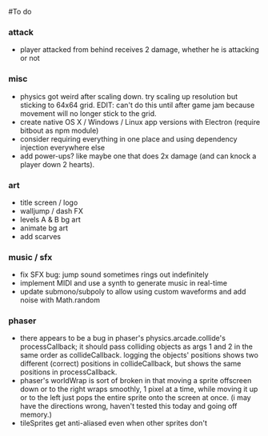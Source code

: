 #To do

### attack
* player attacked from behind receives 2 damage, whether he is attacking or not

### misc
* physics got weird after scaling down. try scaling up resolution but sticking to 64x64 grid. EDIT: can't do this until after game jam because movement will no longer stick to the grid.
* create native OS X / Windows / Linux app versions with Electron (require bitbout as npm module)
* consider requiring everything in one place and using dependency injection everywhere else
* add power-ups? like maybe one that does 2x damage (and can knock a player down 2 hearts).

### art
* title screen / logo
* walljump / dash FX
* levels A & B bg art
* animate bg art
* add scarves

### music / sfx
* fix SFX bug: jump sound sometimes rings out indefinitely
* implement MIDI and use a synth to generate music in real-time
* update submono/subpoly to allow using custom waveforms and add noise with Math.random

### phaser
* there appears to be a bug in phaser's physics.arcade.collide's processCallback; it should pass colliding objects as args 1 and 2 in the same order as collideCallback. logging the objects' positions shows two different (correct) positions in collideCallback, but shows the same positions in processCallback.
* phaser's worldWrap is sort of broken in that moving a sprite offscreen down or to the right wraps smoothly, 1 pixel at a time, while moving it up or to the left just pops the entire sprite onto the screen at once. (i may have the directions wrong, haven't tested this today and going off memory.)
* tileSprites get anti-aliased even when other sprites don't

